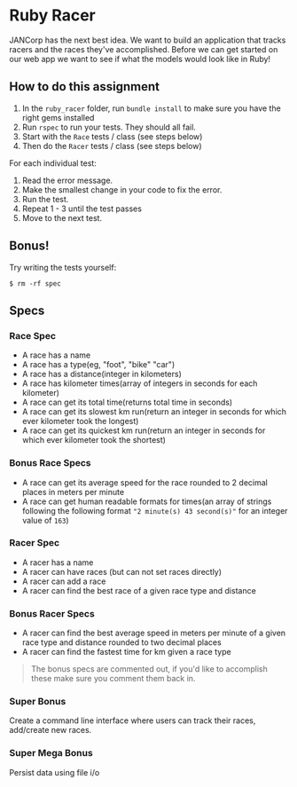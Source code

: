 # Ruby Racer

JANCorp has the next best idea. We want to build an application that tracks racers and the races they've accomplished. Before we can get started on our web app we want to see if what the models would look like in Ruby!


## How to do this assignment

1. In the `ruby_racer` folder, run `bundle install` to make sure you have the right gems installed
2. Run `rspec` to run your tests. They should all fail.
3. Start with the `Race` tests / class (see steps below)
4. Then do the `Racer` tests / class (see steps below)

For each individual test:

1. Read the error message.
2. Make the smallest change in your code to fix the error.
3. Run the test.
4. Repeat 1 - 3 until the test passes
5. Move to the next test.

## Bonus!

Try writing the tests yourself:
```
$ rm -rf spec
```

## Specs
### Race Spec
- A race has a name
- A race has a type(eg, "foot", "bike" "car")
- A race has a distance(integer in kilometers)
- A race has kilometer times(array of integers in seconds for each kilometer)
- A race can get its total time(returns total time in seconds)
- A race can get its slowest km run(return an integer in seconds for which ever kilometer took the longest)
- A race can get its quickest km run(return an integer in seconds for which ever kilometer took the shortest)

### Bonus Race Specs
- A race can get its average speed for the race rounded to 2 decimal places in meters per minute
- A race can get human readable formats for times(an array of strings following the following format `"2 minute(s) 43 second(s)"` for an integer value of `163`)

### Racer Spec
- A racer has a name
- A racer can have races (but can not set races directly)
- A racer can add a race
- A racer can find the best race of a given race type and distance

### Bonus Racer Specs
- A racer can find the best average speed in meters per minute of a given race type and distance rounded to two decimal places
- A racer can find the fastest time for km given a race type

> The bonus specs are commented out, if you'd like to accomplish these make sure you comment them back in.

### Super Bonus

Create a command line interface where users can track their races, add/create new races.

### Super Mega Bonus

Persist data using file i/o
